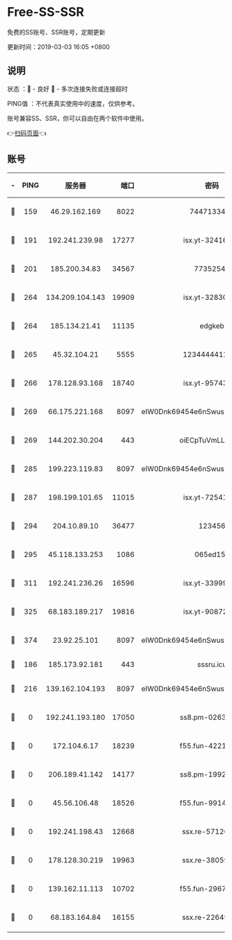 # Free-SS-SSR

免费的SS账号、SSR账号，定期更新

更新时间：2019-03-03 16:05 +0800

## 说明

状态     ：🙂 - 良好 🙁 - 多次连接失败或连接超时

PING值   ：不代表真实使用中的速度，仅供参考。

账号兼容SS、SSR，你可以自由在两个软件中使用。

👉[扫码页面](https://liesauer.github.io/free-ss-ssr.github.io/)👈

## 账号

|-|PING|服务器|端口|密码|加密方式|区域|
|:----:|:----:|:-----:|-----:|:----:|:----:|:----:|
|🙂|159|46.29.162.169|8022|7447133485|aes-256-cfb|RU|
|🙂|191|192.241.239.98|17277|isx.yt-32416797|aes-256-cfb|US|
|🙂|201|185.200.34.83|34567|77352549|aes-256-cfb|US|
|🙂|264|134.209.104.143|19909|isx.yt-32830951|aes-256-cfb|SG|
|🙂|264|185.134.21.41|11135|edgkeb|aes-256-cfb|GB|
|🙂|265|45.32.104.21|5555|1234444411111|aes-256-cfb|SG|
|🙂|266|178.128.93.168|18740|isx.yt-95743585|aes-256-cfb|SG|
|🙂|269|66.175.221.168|8097|eIW0Dnk69454e6nSwuspv9DmS201tQ0D|aes-256-cfb|US|
|🙂|269|144.202.30.204|443|oiECpTuVmLLxk4Ts|aes-256-cfb|US|
|🙂|285|199.223.119.83|8097|eIW0Dnk69454e6nSwuspv9DmS201tQ0D|aes-256-cfb|US|
|🙂|287|198.199.101.65|11015|isx.yt-72541934|aes-256-cfb|US|
|🙂|294|204.10.89.10|36477|123456|aes-256-cfb|US|
|🙂|295|45.118.133.253|1086|065ed15a|aes-256-cfb|SG|
|🙂|311|192.241.236.26|16596|isx.yt-33999911|aes-256-cfb|US|
|🙂|325|68.183.189.217|19816|isx.yt-90872809|aes-256-cfb|SG|
|🙂|374|23.92.25.101|8097|eIW0Dnk69454e6nSwuspv9DmS201tQ0D|aes-256-cfb|US|
|🙁|186|185.173.92.181|443|sssru.icu|rc4-md5|RU|
|🙁|216|139.162.104.193|8097|eIW0Dnk69454e6nSwuspv9DmS201tQ0D|aes-256-cfb|JP|
|🙁|0|192.241.193.180|17050|ss8.pm-02632240|aes-256-cfb|US|
|🙁|0|172.104.6.17|18239|f55.fun-42215388|aes-256-cfb|US|
|🙁|0|206.189.41.142|14177|ss8.pm-19928527|aes-256-cfb|SG|
|🙁|0|45.56.106.48|18526|f55.fun-99140423|aes-256-cfb|US|
|🙁|0|192.241.198.43|12668|ssx.re-57120332|aes-256-cfb|US|
|🙁|0|178.128.30.219|19963|ssx.re-38059687|aes-256-cfb|SG|
|🙁|0|139.162.11.113|10702|f55.fun-29670357|aes-256-cfb|SG|
|🙁|0|68.183.164.84|16155|ssx.re-22649975|aes-256-cfb|US|
